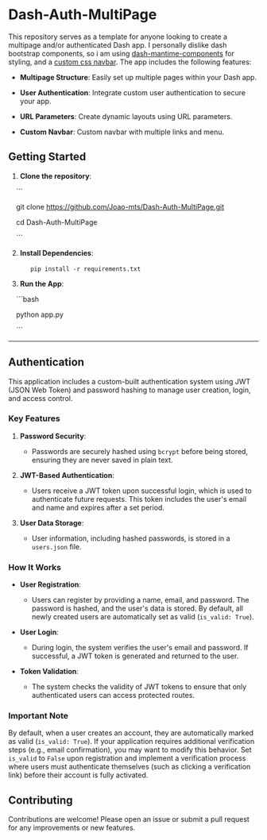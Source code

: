 # Dash-Auth-MultiPage

 

This repository serves as a template for anyone looking to create a multipage and/or authenticated Dash app. I personally dislike dash bootstrap components, so i am using [dash-mantime-components](https://github.com/snehilvj/dash-mantine-components) for styling, and a [custom css navbar](https://codepen.io/fadzrinmadu/pen/bGqrJjB). The app includes the following features:

- **Multipage Structure**: Easily set up multiple pages within your Dash app.

- **User Authentication**: Integrate custom user authentication to secure your app.

- **URL Parameters**: Create dynamic layouts using URL parameters.

- **Custom Navbar**: Custom navbar with multiple links and menu.

  

## Getting Started

  

1. **Clone the repository**:

    ```

    git clone https://github.com/Joao-mts/Dash-Auth-MultiPage.git

    cd Dash-Auth-MultiPage

    ```

  

2. **Install Dependencies**:

    ```
    pip install -r requirements.txt
    ```

  

3. **Run the App**:

    ```bash

    python app.py

    ```

---

## Authentication

This application includes a custom-built authentication system using JWT (JSON Web Token) and password hashing to manage user creation, login, and access control.

### Key Features

1. **Password Security**:
    
    - Passwords are securely hashed using `bcrypt` before being stored, ensuring they are never saved in plain text.
2. **JWT-Based Authentication**:
    
    - Users receive a JWT token upon successful login, which is used to authenticate future requests. This token includes the user's email and name and expires after a set period.
3. **User Data Storage**:
    
    - User information, including hashed passwords, is stored in a `users.json` file.

### How It Works

- **User Registration**:
    
    - Users can register by providing a name, email, and password. The password is hashed, and the user's data is stored. By default, all newly created users are automatically set as valid (`is_valid: True`).
- **User Login**:
    
    - During login, the system verifies the user's email and password. If successful, a JWT token is generated and returned to the user.
- **Token Validation**:
    
    - The system checks the validity of JWT tokens to ensure that only authenticated users can access protected routes.

### Important Note

By default, when a user creates an account, they are automatically marked as valid (`is_valid: True`). If your application requires additional verification steps (e.g., email confirmation), you may want to modify this behavior. Set `is_valid` to `False` upon registration and implement a verification process where users must authenticate themselves (such as clicking a verification link) before their account is fully activated.

## Contributing
  

Contributions are welcome! Please open an issue or submit a pull request for any improvements or new features.

  
